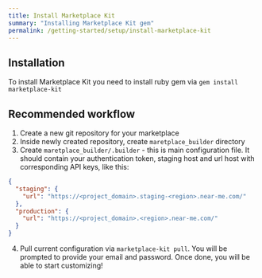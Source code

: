 ```yaml
---
title: Install Marketplace Kit
summary: "Installing Marketplace Kit gem"
permalink: /getting-started/setup/install-marketplace-kit
---
```

## Installation

To install Marketplace Kit you need to install ruby gem via `gem install marketplace-kit`

## Recommended workflow
1. Create a new git repository for your marketplace
2. Inside newly created repository, create `maretplace_builder` directory
3. Create `maretplace_builder/.builder` - this is main configuration file. It should contain your authentication token, staging host and url host with corresponding API keys, like this:

```json
{
  "staging": {
    "url": "https://<project_domain>.staging-<region>.near-me.com/"
  },
  "production": {
    "url": "https://<project_domain>.<region>.near-me.com/"
  }
}
```
4. Pull current configuration via `marketplace-kit pull`. You will be prompted to provide your email and password. Once done, you will be able to start customizing!


